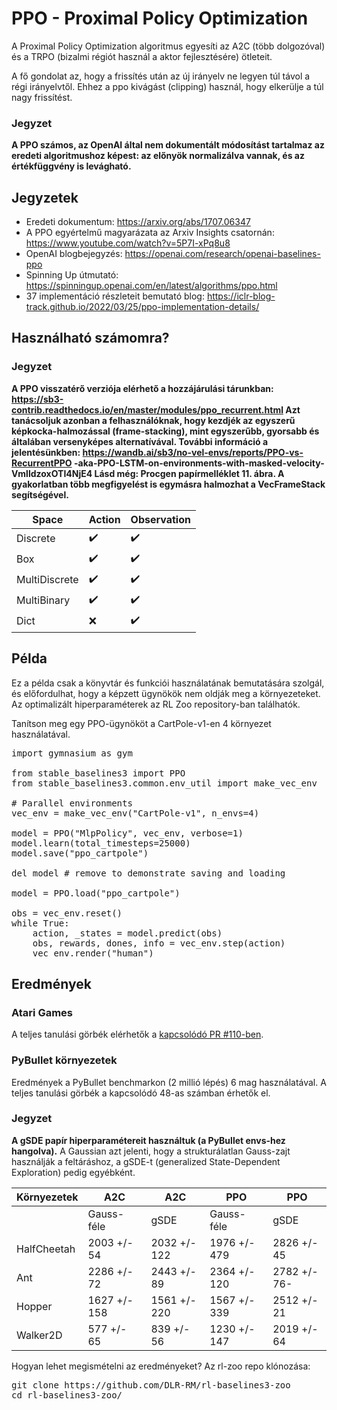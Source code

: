 # PPO - Proximal Policy Optimization

A Proximal Policy Optimization algoritmus egyesíti az A2C (több dolgozóval) és a TRPO (bizalmi régiót használ a aktor fejlesztésére) ötleteit.

A fő gondolat az, hogy a frissítés után az új irányelv ne legyen túl távol a régi irányelvtől. Ehhez a ppo kivágást (clipping) használ, hogy elkerülje a túl nagy frissítést.

### Jegyzet
__A PPO számos, az OpenAI által nem dokumentált módosítást tartalmaz az eredeti algoritmushoz képest: az előnyök normalizálva vannak, és az értékfüggvény is levágható.__

## Jegyzetek
- Eredeti dokumentum: https://arxiv.org/abs/1707.06347
- A PPO egyértelmű magyarázata az Arxiv Insights csatornán: https://www.youtube.com/watch?v=5P7I-xPq8u8
- OpenAI blogbejegyzés: https://openai.com/research/openai-baselines-ppo
- Spinning Up útmutató: https://spinningup.openai.com/en/latest/algorithms/ppo.html
- 37 implementáció részleteit bemutató blog: https://iclr-blog-track.github.io/2022/03/25/ppo-implementation-details/

## Használható számomra?

### Jegyzet
__A PPO visszatérő verziója elérhető a hozzájárulási tárunkban: https://sb3-contrib.readthedocs.io/en/master/modules/ppo_recurrent.html
Azt tanácsoljuk azonban a felhasználóknak, hogy kezdjék az egyszerű képkocka-halmozással (frame-stacking), mint egyszerűbb, gyorsabb és általában versenyképes alternatívával. További információ a jelentésünkben:
https://wandb.ai/sb3/no-vel-envs/reports/PPO-vs-RecurrentPPO -aka-PPO-LSTM-on-environments-with-masked-velocity-VmlldzoxOTI4NjE4 Lásd még: Procgen papírmelléklet 11. ábra. A gyakorlatban több megfigyelést is egymásra halmozhat a VecFrameStack segítségével.__

| Space | Action | Observation |
| --- | --- | --- |
| Discrete | ✔️ | ✔️ |
| Box | ✔️ | ✔️ |
| MultiDiscrete | ✔️ |  ✔️ |
| MultiBinary | ✔️ | ✔️ |
| Dict | ❌ | ✔️ |

## Példa
Ez a példa csak a könyvtár és funkciói használatának bemutatására szolgál, és előfordulhat, hogy a képzett ügynökök nem oldják meg a környezeteket. Az optimalizált hiperparaméterek az RL Zoo repository-ban találhatók.

Tanítson meg egy PPO-ügynököt a CartPole-v1-en 4 környezet használatával.

<pre>import gymnasium as gym

from stable_baselines3 import PPO
from stable_baselines3.common.env_util import make_vec_env

# Parallel environments
vec_env = make_vec_env("CartPole-v1", n_envs=4)

model = PPO("MlpPolicy", vec_env, verbose=1)
model.learn(total_timesteps=25000)
model.save("ppo_cartpole")

del model # remove to demonstrate saving and loading

model = PPO.load("ppo_cartpole")

obs = vec_env.reset()
while True:
    action, _states = model.predict(obs)
    obs, rewards, dones, info = vec_env.step(action)
    vec_env.render("human")
</pre>

## Eredmények
### Atari Games
A teljes tanulási görbék elérhetők a [kapcsolódó PR #110-ben](https://github.com/DLR-RM/stable-baselines3/pull/110).

### PyBullet környezetek
Eredmények a PyBullet benchmarkon (2 millió lépés) 6 mag használatával. A teljes tanulási görbék a kapcsolódó 48-as számban érhetők el.

### Jegyzet
__A gSDE papír hiperparamétereit használtuk (a PyBullet envs-hez hangolva).__
A Gaussian azt jelenti, hogy a strukturálatlan Gauss-zajt használják a feltáráshoz, a gSDE-t (generalized State-Dependent Exploration) pedig egyébként.

| Környezetek | A2C | A2C | PPO | PPO |
| --- | --- | --- | --- | --- |
| | Gauss-féle | gSDE | Gauss-féle | gSDE |
| HalfCheetah | 2003 +/- 54 | 2032 +/- 122 | 1976 +/- 479 | 2826 +/- 45 |
| Ant | 2286 +/- 72 | 2443 +/- 89 | 2364 +/- 120 | 2782 +/- 76- |
| Hopper | 1627 +/- 158 | 1561 +/- 220 | 1567 +/- 339 | 2512 +/- 21 |
| Walker2D | 577 +/- 65 | 839 +/- 56 | 1230 +/- 147 | 2019 +/- 64 |

Hogyan lehet megismételni az eredményeket?
Az rl-zoo repo klónozása:

<pre>git clone https://github.com/DLR-RM/rl-baselines3-zoo
cd rl-baselines3-zoo/</pre>


